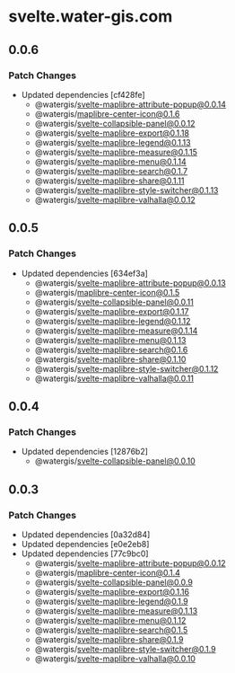 # svelte.water-gis.com

## 0.0.6

### Patch Changes

- Updated dependencies [cf428fe]
  - @watergis/svelte-maplibre-attribute-popup@0.0.14
  - @watergis/maplibre-center-icon@0.1.6
  - @watergis/svelte-collapsible-panel@0.0.12
  - @watergis/svelte-maplibre-export@0.1.18
  - @watergis/svelte-maplibre-legend@0.1.13
  - @watergis/svelte-maplibre-measure@0.1.15
  - @watergis/svelte-maplibre-menu@0.1.14
  - @watergis/svelte-maplibre-search@0.1.7
  - @watergis/svelte-maplibre-share@0.1.11
  - @watergis/svelte-maplibre-style-switcher@0.1.13
  - @watergis/svelte-maplibre-valhalla@0.0.12

## 0.0.5

### Patch Changes

- Updated dependencies [634ef3a]
  - @watergis/svelte-maplibre-attribute-popup@0.0.13
  - @watergis/maplibre-center-icon@0.1.5
  - @watergis/svelte-collapsible-panel@0.0.11
  - @watergis/svelte-maplibre-export@0.1.17
  - @watergis/svelte-maplibre-legend@0.1.12
  - @watergis/svelte-maplibre-measure@0.1.14
  - @watergis/svelte-maplibre-menu@0.1.13
  - @watergis/svelte-maplibre-search@0.1.6
  - @watergis/svelte-maplibre-share@0.1.10
  - @watergis/svelte-maplibre-style-switcher@0.1.12
  - @watergis/svelte-maplibre-valhalla@0.0.11

## 0.0.4

### Patch Changes

- Updated dependencies [12876b2]
  - @watergis/svelte-collapsible-panel@0.0.10

## 0.0.3

### Patch Changes

- Updated dependencies [0a32d84]
- Updated dependencies [e0e2eb8]
- Updated dependencies [77c9bc0]
  - @watergis/svelte-maplibre-attribute-popup@0.0.12
  - @watergis/maplibre-center-icon@0.1.4
  - @watergis/svelte-collapsible-panel@0.0.9
  - @watergis/svelte-maplibre-export@0.1.16
  - @watergis/svelte-maplibre-legend@0.1.9
  - @watergis/svelte-maplibre-measure@0.1.13
  - @watergis/svelte-maplibre-menu@0.1.12
  - @watergis/svelte-maplibre-search@0.1.5
  - @watergis/svelte-maplibre-share@0.1.9
  - @watergis/svelte-maplibre-style-switcher@0.1.9
  - @watergis/svelte-maplibre-valhalla@0.0.10
